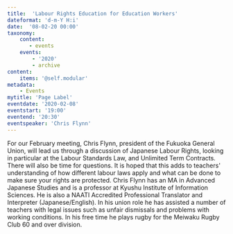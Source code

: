 ```yaml
---
title:  'Labour Rights Education for Education Workers'
dateformat: 'd-m-Y H:i'
date:  '08-02-20 00:00'
taxonomy:
    content:
       - events
    events:
        - '2020' 
        - archive
content:
    items: '@self.modular'
metadata:
    - Events
mytitle: 'Page Label'
eventdate: '2020-02-08'
eventstart: '19:00'
eventend: '20:30'
eventspeaker: 'Chris Flynn'
---
```



For our February meeting, Chris Flynn, president of the Fukuoka General Union, will lead us through a discussion of Japanese Labour Rights, looking in particular at the Labour Standards Law, and Unlimited Term Contracts. There will also be time for questions. It is hoped that this adds to teachers' understanding of how different labour laws apply and what can be done to make sure your rights are protected.
Chris Flynn has an MA in Advanced Japanese Studies and is a professor at Kyushu Institute of Information Sciences. He is also a NAATI Accredited Professional Translator and Interpreter (Japanese/English). In his union role he has assisted a number of teachers with legal issues such as unfair dismissals and problems with working conditions. In his free time he plays rugby for the Meiwaku Rugby Club 60 and over division. 

